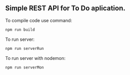 ## Simple REST API for To Do aplication. 
To compile code use command:
```javascript
npm run build
```
To run server:
```javascript
npm run serverRun
```
To run server with nodemon:
```javascript
npm run serverMon
```
